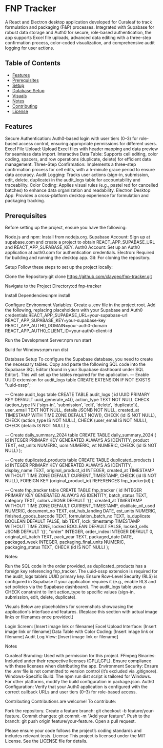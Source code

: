 # FNP Tracker

A React and Electron desktop application developed for Curaleaf to track formulation and packaging (F&P) processes. Integrated with Supabase for robust data storage and Auth0 for secure, role-based authentication, the app supports Excel file uploads, advanced data editing with a three-step confirmation process, color-coded visualization, and comprehensive audit logging for user actions.

## Table of Contents

- [Features](#features)
- [Prerequisites](#prerequisites)
- [Setup](#setup)
- [Database Setup](#database-setup)
- [Visuals](#visuals)
- [Notes](#notes)
- [Contributing](#contributing)
- [License](#license)

## Features

Secure Authentication: Auth0-based login with user tiers (0–3) for role-based access control, ensuring appropriate permissions for different users.
Excel File Upload: Upload Excel files with header mapping and data preview for seamless data import.
Interactive Data Table: Supports cell editing, color coding, spacers, and row operations (duplicate, delete) for efficient data management.
Three-Step Confirmation: Implements a three-step confirmation process for cell edits, with a 5-minute grace period to ensure data accuracy.
Audit Logging: Tracks user actions (sign-in, submission, edit, delete, duplicate) in the audit_logs table for accountability and traceability.
Color Coding: Applies visual rules (e.g., pastel red for cancelled batches) to enhance data organization and readability.
Electron Desktop App: Provides a cross-platform desktop experience for formulation and packaging tracking.

## Prerequisites

Before setting up the project, ensure you have the following:

Node.js and npm: Install from nodejs.org.
Supabase Account: Sign up at supabase.com and create a project to obtain REACT_APP_SUPABASE_URL and REACT_APP_SUPABASE_KEY.
Auth0 Account: Set up an Auth0 application at auth0.com for authentication credentials.
Electron: Required for building and running the desktop app.
Git: For cloning the repository.

Setup
Follow these steps to set up the project locally:

Clone the Repository:git clone https://github.com/claygeo/fnp-tracker.git


Navigate to the Project Directory:cd fnp-tracker


Install Dependencies:npm install


Configure Environment Variables:
Create a .env file in the project root.
Add the following, replacing placeholders with your Supabase and Auth0 credentials:REACT_APP_SUPABASE_URL=your-supabase-url
REACT_APP_SUPABASE_KEY=your-supabase-key
REACT_APP_AUTH0_DOMAIN=your-auth0-domain
REACT_APP_AUTH0_CLIENT_ID=your-auth0-client-id




Run the Development Server:npm run start


Build for Windows:npm run dist



Database Setup
To configure the Supabase database, you need to create the necessary tables. Copy and paste the following SQL code into the Supabase SQL Editor (found in your Supabase dashboard under SQL Editor). This will set up the tables required for the application.
-- Enable UUID extension for audit_logs table
CREATE EXTENSION IF NOT EXISTS "uuid-ossp";

-- Create audit_logs table
CREATE TABLE audit_logs (
    id UUID PRIMARY KEY DEFAULT uuid_generate_v4(),
    action_type TEXT NOT NULL CHECK (action_type IN ('sign-in', 'submission', 'edit', 'delete', 'duplicate')),
    user_email TEXT NOT NULL,
    details JSONB NOT NULL,
    created_at TIMESTAMP WITH TIME ZONE DEFAULT NOW(),
    CHECK (id IS NOT NULL),
    CHECK (action_type IS NOT NULL),
    CHECK (user_email IS NOT NULL),
    CHECK (details IS NOT NULL)
);

-- Create daily_summary_2024 table
CREATE TABLE daily_summary_2024 (
    id INTEGER PRIMARY KEY GENERATED ALWAYS AS IDENTITY,
    product TEXT,
    est_units NUMERIC,
    uom NUMERIC,
    wt NUMERIC,
    CHECK (id IS NOT NULL)
);

-- Create duplicated_products table
CREATE TABLE duplicated_products (
    id INTEGER PRIMARY KEY GENERATED ALWAYS AS IDENTITY,
    display_name TEXT,
    original_product_id INTEGER,
    created_at TIMESTAMP WITHOUT TIME ZONE DEFAULT CURRENT_TIMESTAMP,
    CHECK (id IS NOT NULL),
    FOREIGN KEY (original_product_id) REFERENCES fnp_tracker(id)
);

-- Create fnp_tracker table
CREATE TABLE fnp_tracker (
    id INTEGER PRIMARY KEY GENERATED ALWAYS AS IDENTITY,
    batch_status TEXT,
    category TEXT,
    colors JSONB DEFAULT '{}',
    created_at TIMESTAMP WITHOUT TIME ZONE DEFAULT CURRENT_TIMESTAMP,
    distillate_oil_used NUMERIC,
    document_no TEXT,
    est_hub_landing DATE,
    est_units NUMERIC,
    finished_goods_barcode TEXT,
    formulation_batch_no TEXT,
    is_duplicate BOOLEAN DEFAULT FALSE,
    lab TEXT,
    lock_timestamp TIMESTAMP WITHOUT TIME ZONE,
    locked BOOLEAN DEFAULT FALSE,
    locked_cells JSONB DEFAULT '{}',
    "order" INTEGER,
    order_index INTEGER DEFAULT 0,
    original_oil_batch TEXT,
    pack_year TEXT,
    packaged_date DATE,
    packaged_week INTEGER,
    packaging_final_units NUMERIC,
    packaging_status TEXT,
    CHECK (id IS NOT NULL)
);

Notes:

Run the SQL code in the order provided, as duplicated_products has a foreign key referencing fnp_tracker.
The uuid-ossp extension is required for the audit_logs table’s UUID primary key.
Ensure Row-Level Security (RLS) is configured in Supabase if your application requires it (e.g., enable RLS and set policies via the Supabase dashboard).
The audit_logs table uses a CHECK constraint to limit action_type to specific values (sign-in, submission, edit, delete, duplicate).

Visuals
Below are placeholders for screenshots showcasing the application's interface and features. (Replace this section with actual image links or filenames once provided.)

Login Screen: [Insert image link or filename]
Excel Upload Interface: [Insert image link or filename]
Data Table with Color Coding: [Insert image link or filename]
Audit Log View: [Insert image link or filename]

Notes

Curaleaf Branding: Used with permission for this project.
FFmpeg Binaries: Included under their respective licenses (GPL/LGPL). Ensure compliance with these licenses when distributing the app.
Environment Security: Ensure the .env file is not committed to version control (it’s excluded via .gitignore).
Windows-Specific Build: The npm run dist script is tailored for Windows. For other platforms, modify the build configuration in package.json.
Auth0 Configuration: Verify that your Auth0 application is configured with the correct callback URLs and user tiers (0–3) for role-based access.

Contributing
Contributions are welcome! To contribute:

Fork the repository.
Create a feature branch: git checkout -b feature/your-feature.
Commit changes: git commit -m "Add your feature".
Push to the branch: git push origin feature/your-feature.
Open a pull request.

Please ensure your code follows the project’s coding standards and includes relevant tests.
License
This project is licensed under the MIT License. See the LICENSE file for details.

